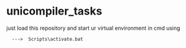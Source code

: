 # unicompiler_tasks
just load this repository
and start ur virtual environment in cmd
using

      --->  Scripts\activate.bat
